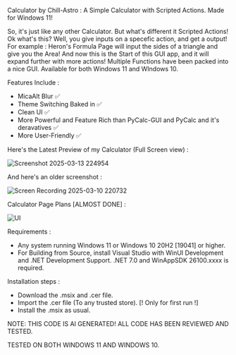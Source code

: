 Calculator by Chill-Astro : A Simple Calculator with Scripted Actions. Made for Windows 11! 

So, it's just like any other Calculator. But what's different it Scripted Actions! Ok what's this? Well, you give inputs on a specefic action, and get a output!
For example : Heron's Formula Page will input the sides of a triangle and give you the Area! And now this is the Start of this GUI app, and it will expand further with more actions!
Multiple Functions have been packed into a nice GUI. Available for both Windows 11 and WIndows 10.

Features Include :

- MicaAlt Blur ✅
- Theme Switching Baked in ✅
- Clean UI ✅
- More Powerful and Feature Rich than PyCalc-GUI and PyCalc and it's deravatives ✅
- More User-Friendly ✅

Here's the Latest Preview of my Calculator (Full Screen view) : 

![Screenshot 2025-03-13 224954](https://github.com/user-attachments/assets/a4dad508-48a0-4c05-913e-948460a304dc)

And here's an older screenshot :

![Screen Recording 2025-03-10 220732](https://github.com/user-attachments/assets/b0d0adb1-bfb8-4731-9e48-80a4b74804d2)

Calculator Page Plans [ALMOST DONE] : 

![UI](https://github.com/user-attachments/assets/61ba81c4-5a1d-4da6-8112-d223ffbe805c)

Requirements :

- Any system running Windows 11 or Windows 10 20H2 [19041] or higher.
- For Building from Source, install Visual Studio with WinUI Development and .NET Development Support. .NET 7.0 and WinAppSDK 26100.xxxx is required.

Installation steps :

- Download the .msix and .cer file.
- Import the .cer file (To any trusted store). [! Only for first run !]
- Install the .msix as usual.

NOTE: THIS CODE IS AI GENERATED! ALL CODE HAS BEEN REVIEWED AND TESTED.

TESTED ON BOTH WINDOWS 11 AND WINDOWS 10.

